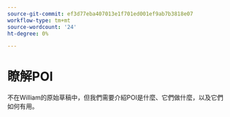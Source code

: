 ```yaml
---
source-git-commit: ef3d77eba407013e1f701ed001ef9ab7b3818e07
workflow-type: tm+mt
source-wordcount: '24'
ht-degree: 0%

---
```

# 瞭解POI

不在William的原始草稿中，但我們需要介紹POI是什麼、它們做什麼，以及它們如何有用。

